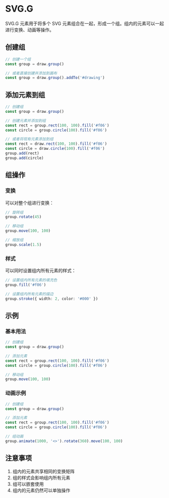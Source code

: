 # SVG.G

SVG.G 元素用于将多个 SVG 元素组合在一起，形成一个组。组内的元素可以一起进行变换、动画等操作。

## 创建组

```ts
// 创建一个组
const group = draw.group()

// 或者直接创建并添加到画布
const group = draw.group().addTo('#drawing')
```

## 添加元素到组

```ts
// 创建组
const group = draw.group()

// 创建元素并添加到组
const rect = group.rect(100, 100).fill('#f06')
const circle = group.circle(100).fill('#f06')

// 或者将现有元素添加到组
const rect = draw.rect(100, 100).fill('#f06')
const circle = draw.circle(100).fill('#f06')
group.add(rect)
group.add(circle)
```

## 组操作

### 变换

可以对整个组进行变换：

```ts
// 旋转组
group.rotate(45)

// 移动组
group.move(100, 100)

// 缩放组
group.scale(1.5)
```

### 样式

可以同时设置组内所有元素的样式：

```ts
// 设置组内所有元素的填充色
group.fill('#f06')

// 设置组内所有元素的描边
group.stroke({ width: 2, color: '#000' })
```

## 示例

### 基本用法

```ts
// 创建组
const group = draw.group()

// 添加元素
const rect = group.rect(100, 100).fill('#f06')
const circle = group.circle(100).fill('#f06')

// 移动组
group.move(100, 100)
```

### 动画示例

```ts
// 创建组
const group = draw.group()

// 添加元素
const rect = group.rect(100, 100).fill('#f06')
const circle = group.circle(100).fill('#f06')

// 组动画
group.animate(1000, '<>').rotate(360).move(100, 100)
```

## 注意事项

1. 组内的元素共享相同的变换矩阵
2. 组的样式会影响组内所有元素
3. 组可以嵌套使用
4. 组内的元素仍然可以单独操作
